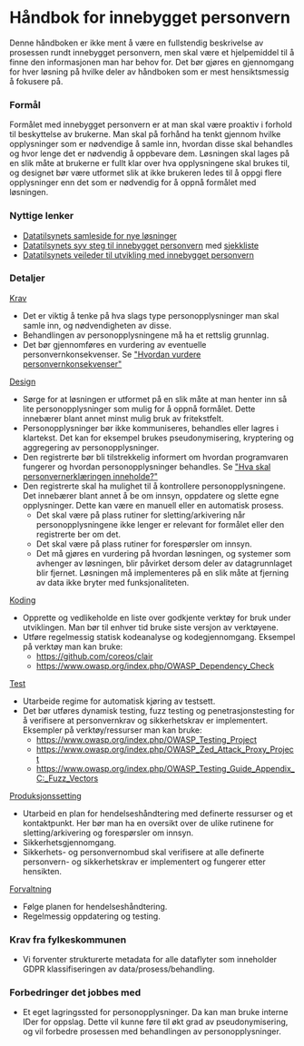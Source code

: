 # Håndbok for innebygget personvern

Denne håndboken er ikke ment å være en fullstendig beskrivelse av prosessen rundt innebygget personvern, men skal være et hjelpemiddel til å finne den informasjonen man har behov for. Det bør gjøres en gjennomgang for hver løsning på hvilke deler av håndboken som er mest hensiktsmessig å fokusere på.

### Formål

Formålet med innebygget personvern er at man skal være proaktiv i forhold til beskyttelse av brukerne. Man skal på forhånd ha tenkt gjennom hvilke opplysninger som er nødvendige å samle inn, hvordan disse skal behandles og hvor lenge det er nødvendig å oppbevare dem. Løsningen skal lages på en slik måte at brukerne er fullt klar over hva opplysningene skal brukes til, og designet bør være utformet slik at ikke brukeren ledes til å oppgi flere opplysninger enn det som er nødvendig for å oppnå formålet med løsningen.

### Nyttige lenker

* [Datatilsynets samleside for nye løsninger](https://www.datatilsynet.no/regelverk-og-skjema/lage-nye-losninger/)
* [Datatilsynets syv steg til innebygget personvern](https://www.datatilsynet.no/regelverk-og-skjema/lage-nye-losninger/innebygd-personvern/) med [sjekkliste](https://www.datatilsynet.no/globalassets/global/skjema-maler/sjekkliste-for-innebygd-personvern.pdf)
* [Datatilsynets veileder til utvikling med innebygget personvern](https://www.datatilsynet.no/regelverk-og-skjema/veiledere/programvareutvikling-med-innebygd-personvern/)

### Detaljer
[Krav](https://www.datatilsynet.no/regelverk-og-skjema/veiledere/programvareutvikling-med-innebygd-personvern/?id=7732)
* Det er viktig å tenke på hva slags type personopplysninger man skal samle inn, og nødvendigheten av disse.
* Behandlingen av personopplysningene må ha et rettslig grunnlag.
* Det bør gjennomføres en vurdering av eventuelle personvernkonsekvenser. Se ["Hvordan vurdere personvernkonsekvenser"](https://www.datatilsynet.no/regelverk-og-skjema/veiledere/hvordan-vurdere-personvernkonsekvenser-pia/)

[Design](https://www.datatilsynet.no/regelverk-og-skjema/veiledere/programvareutvikling-med-innebygd-personvern/?id=7733)
* Sørge for at løsningen er utformet på en slik måte at man henter inn så lite personopplysninger som mulig for å oppnå formålet. Dette innebærer blant annet minst mulig bruk av fritekstfelt.
* Personopplysninger bør ikke kommuniseres, behandles eller lagres i klartekst. Det kan for eksempel brukes pseudonymisering, kryptering og aggregering av personopplysninger.
* Den registrerte bør bli tilstrekkelig informert om hvordan programvaren fungerer og hvordan personopplysninger behandles. Se ["Hva skal personvernerklæringen inneholde?"](https://www.datatilsynet.no/regelverk-og-skjema/lage-nye-losninger/personvernerklaeringer/)
* Den registrerte skal ha mulighet til å kontrollere personopplysningene. Det innebærer blant annet å be om innsyn, oppdatere og slette egne opplysninger. Dette kan være en manuell eller en automatisk prosess.
  * Det skal være på plass rutiner for sletting/arkivering når personopplysningene ikke lenger er relevant for formålet eller den registrerte ber om det.
  * Det skal være på plass rutiner for forespørsler om innsyn.
  * Det må gjøres en vurdering på hvordan løsningen, og systemer som avhenger av løsningen, blir påvirket dersom deler av datagrunnlaget blir fjernet. Løsningen må implementeres på en slik måte at fjerning av data ikke bryter med funksjonaliteten.

[Koding](https://www.datatilsynet.no/regelverk-og-skjema/veiledere/programvareutvikling-med-innebygd-personvern/?id=7734)
* Opprette og vedlikeholde en liste over godkjente verktøy for bruk under utviklingen. Man bør til enhver tid bruke siste versjon av verktøyene.
* Utføre regelmessig statisk kodeanalyse og kodegjennomgang. Eksempel på verktøy man kan bruke:
  * https://github.com/coreos/clair
  * https://www.owasp.org/index.php/OWASP_Dependency_Check

[Test](https://www.datatilsynet.no/regelverk-og-skjema/veiledere/programvareutvikling-med-innebygd-personvern/?id=7735)
* Utarbeide regime for automatisk kjøring av testsett.
* Det bør utføres dynamisk testing, fuzz testing og penetrasjonstesting for å verifisere at personvernkrav og sikkerhetskrav er implementert. Eksempler på verktøy/ressurser man kan bruke:
  * https://www.owasp.org/index.php/OWASP_Testing_Project
  * https://www.owasp.org/index.php/OWASP_Zed_Attack_Proxy_Project
  * https://www.owasp.org/index.php/OWASP_Testing_Guide_Appendix_C:_Fuzz_Vectors

[Produksjonssetting](https://www.datatilsynet.no/regelverk-og-skjema/veiledere/programvareutvikling-med-innebygd-personvern/?id=7736)
* Utarbeid en plan for hendelseshåndtering med definerte ressurser og et kontaktpunkt. Her bør man ha en oversikt over de ulike rutinene for sletting/arkivering og forespørsler om innsyn.
* Sikkerhetsgjennomgang.
* Sikkerhets- og personvernombud skal verifisere at alle definerte personvern- og sikkerhetskrav er implementert og fungerer etter hensikten.

[Forvaltning](https://www.datatilsynet.no/regelverk-og-skjema/veiledere/programvareutvikling-med-innebygd-personvern/?id=7737)
* Følge planen for hendelseshåndtering.
* Regelmessig oppdatering og testing.

### Krav fra fylkeskommunen
* Vi forventer strukturerte metadata for alle dataflyter som inneholder GDPR klassifiseringen av data/prosess/behandling.

### Forbedringer det jobbes med
* Et eget lagringssted for personopplysninger. Da kan man bruke interne IDer for oppslag. Dette vil kunne føre til økt grad av pseudonymisering, og vil forbedre prosessen med behandlingen av personopplysninger. 
